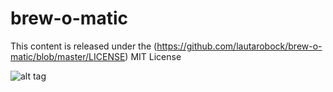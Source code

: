 brew-o-matic
============

This content is released under the (https://github.com/lautarobock/brew-o-matic/blob/master/LICENSE) MIT License

  
![alt tag](https://www.codeship.io/projects/3bc7b220-2050-0131-b322-724bbebb2092/status)
